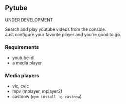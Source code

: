 ## Pytube

UNDER DEVELOPMENT

Search and play youtube videos from the console.  
Just configure your favorite player and you're good to go.

### Requirements
- youtube-dl
- a media player

### Media players
- vlc, cvlc
- mpv (mplayer, mplayer2)
- castnow (`npm install -g castnow`)